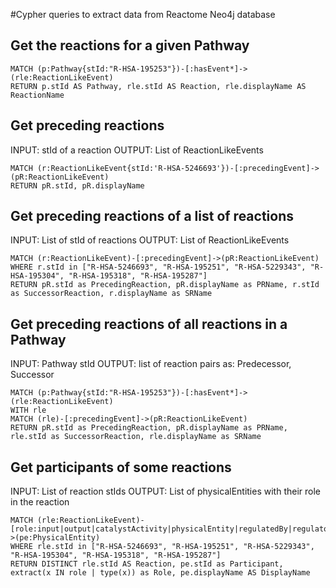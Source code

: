 #Cypher queries to extract data from Reactome Neo4j database

## Get the reactions for a given Pathway
~~~~
MATCH (p:Pathway{stId:"R-HSA-195253"})-[:hasEvent*]->(rle:ReactionLikeEvent)
RETURN p.stId AS Pathway, rle.stId AS Reaction, rle.displayName AS ReactionName
~~~~

## Get preceding reactions
INPUT: stId of a reaction
OUTPUT: List of ReactionLikeEvents 
~~~~
MATCH (r:ReactionLikeEvent{stId:'R-HSA-5246693'})-[:precedingEvent]->(pR:ReactionLikeEvent)
RETURN pR.stId, pR.displayName
~~~~

## Get preceding reactions of a list of reactions
INPUT: List of stId of reactions
OUTPUT: List of ReactionLikeEvents 
~~~~
MATCH (r:ReactionLikeEvent)-[:precedingEvent]->(pR:ReactionLikeEvent)
WHERE r.stId in ["R-HSA-5246693", "R-HSA-195251", "R-HSA-5229343", "R-HSA-195304", "R-HSA-195318", "R-HSA-195287"]
RETURN pR.stId as PrecedingReaction, pR.displayName as PRName, r.stId as SuccessorReaction, r.displayName as SRName
~~~~

## Get preceding reactions of all reactions in a Pathway
INPUT: Pathway stId
OUTPUT: list of reaction pairs as: Predecessor, Successor
~~~~
MATCH (p:Pathway{stId:"R-HSA-195253"})-[:hasEvent*]->(rle:ReactionLikeEvent)
WITH rle
MATCH (rle)-[:precedingEvent]->(pR:ReactionLikeEvent)
RETURN pR.stId as PrecedingReaction, pR.displayName as PRName, rle.stId as SuccessorReaction, rle.displayName as SRName
~~~~

## Get participants of some reactions
INPUT: List of reaction stIds
OUTPUT: List of physicalEntities with their role in the reaction
~~~~
MATCH (rle:ReactionLikeEvent)-[role:input|output|catalystActivity|physicalEntity|regulatedBy|regulator|hasComponent|hasMember|hasCandidate|repeatedUnit*]->(pe:PhysicalEntity)
WHERE rle.stId in ["R-HSA-5246693", "R-HSA-195251", "R-HSA-5229343", "R-HSA-195304", "R-HSA-195318", "R-HSA-195287"]
RETURN DISTINCT rle.stId AS Reaction, pe.stId as Participant, extract(x IN role | type(x)) as Role, pe.displayName AS DisplayName
~~~~


